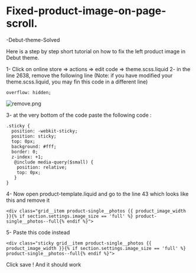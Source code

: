 # Fixed-product-image-on-page-scroll.
-Debut-theme-Solved


Here is a step by step short tutorial on how to fix the left product image in Debut theme.


1- Click on online store => actions => edit code => theme.scss.liquid
2- in the line 2638, remove the following line  (Note: if you have modified your theme.scss.liquid, you may fin this code in a different line)


    overflow: hidden;
 

 <img src="https://community.shopify.com/c/image/serverpage/image-id/19327i9E539E9AD863CB6C/image-size/large?v=1.0&amp;px=999" title="remove.png" alt="remove.png" li-image-url="https://community.shopify.com/c/image/serverpage/image-id/19327i9E539E9AD863CB6C?v=1.0" li-image-display-id="'19327i9E539E9AD863CB6C'" li-message-uid="'602221'" li-messages-message-image="true" li-bindable="" class="lia-media-image" tabindex="0" li-bypass-lightbox-when-linked="true" li-use-hover-links="false" li-compiled="true">

 

 

3- at the very bottom of the code paste the following code :


    .sticky {
      position: -webkit-sticky;
      position: sticky;
      top: 0px;
      background: #fff;
      border: 0;
      z-index: +1; 
       @include media-query($small) {
        position: relative;
        top: 0px;
       }
    }

4- Now open product-template.liquid and go to the line 43 which looks like this and remove it



    <div class="grid__item product-single__photos {{ product_image_width }}{% if section.settings.image_size == 'full' %} product-single__photos--full{% endif %}">
 
5- Paste this code instead 


    <div class="sticky grid__item product-single__photos {{ product_image_width }}{% if section.settings.image_size == 'full' %} product-single__photos--full{% endif %}">
Click save ! And it should work
